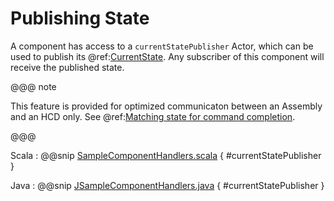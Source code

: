 # Publishing State

A component has access to a `currentStatePublisher` Actor, which can be used to publish its @ref:[CurrentState](../messages/states.md). Any subscriber of this component will receive the 
published state. 

@@@ note

This feature is provided for optimized communicaton between an Assembly and an HCD only.  See @ref:[Matching state for command completion](../commons/command.md#matching-state-for-command-completion).

@@@

Scala
:   @@snip [SampleComponentHandlers.scala](../../../../csw-framework/src/test/scala/csw/common/components/framework/SampleComponentHandlers.scala) { #currentStatePublisher }

Java
:   @@snip [JSampleComponentHandlers.java](../../../../csw-framework/src/test/java/csw/framework/javadsl/components/JSampleComponentHandlers.java) { #currentStatePublisher }
